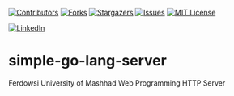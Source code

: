 <a name="readme-top"></a>


[![Contributors][contributors-shield]][contributors-url]
[![Forks][forks-shield]][forks-url]
[![Stargazers][stars-shield]][stars-url]
[![Issues][issues-shield]][issues-url]
[![MIT License][license-shield]][license-url]



[![LinkedIn][linkedin-shield]][javid-linkedin-url]

# simple-go-lang-server

Ferdowsi University of Mashhad Web Programming HTTP Server


<!-- MARKDOWN LINKS & IMAGES -->
<!-- https://www.markdownguide.org/basic-syntax/#reference-style-links -->
<!-- https://ileriayo.github.io/markdown-badges/ -->

<!-- Contributors -->
[contributors-shield]: https://img.shields.io/github/contributors/javidchaji/FUM-Web-Programming-HTTP-Server.svg?style=for-the-badge

[contributors-url]: https://github.com/javidchaji/FUM-Web-Programming-HTTP-Server/graphs/contributors

<!-- Forks -->
[forks-shield]: https://img.shields.io/github/forks/javidchaji/FUM-Web-Programming-HTTP-Server.svg?style=for-the-badge

[forks-url]: https://github.com/javidchaji/FUM-Web-Programming-HTTP-Server/network/members


<!-- Stars -->
[stars-shield]: https://img.shields.io/github/stars/javidchaji/FUM-Web-Programming-HTTP-Server.svg?style=for-the-badge

[stars-url]: https://github.com/javidchaji/FUM-Web-Programming-HTTP-Server/stargazers


<!-- Issues -->
[issues-shield]: https://img.shields.io/github/issues/javidchaji/FUM-Web-Programming-Hotel-Search-UI.svg?style=for-the-badge

[issues-url]: https://github.com/javidchaji/FUM-Web-Programming-Hotel-Search-UI/issues


<!-- License -->
[license-shield]: https://img.shields.io/github/license/javidchaji/FUM-Web-Programming-Hotel-Search-UI.svg?style=for-the-badge

[license-url]: https://github.com/javidchaji/FUM-Web-Programming-Hotel-Search-UI/blob/master/LICENSE


<!-- Linkedin -->
[linkedin-shield]: https://img.shields.io/badge/linkedin-%230077B5.svg?style=for-the-badge&logo=linkedin&logoColor=white

[javid-linkedin-url]: https://linkedin.com/in/javidchaji
